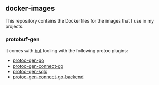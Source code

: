 ## docker-images

This repository contains the Dockerfiles for the images that I use in my projects.

### protobuf-gen

it comes with [buf](https://buf.build) tooling with the following protoc plugins:
- [protoc-gen-go](https://github.com/golang/protobuf/tree/master/protoc-gen-go)
- [protoc-gen-connect-go](https://github.com/connectrpc/connect-go/tree/main/cmd/protoc-gen-connect-go)
- [protoc-gen-sqlc](https://github.com/viqueen/protoc-gen-sqlc)
- [protoc-gen-connect-go-backend](https://github.com/viqueen/protoc-gen-connect-go-backend)